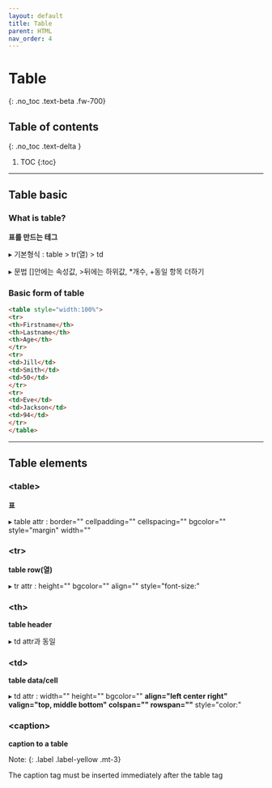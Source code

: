 ```yaml
---
layout: default
title: Table
parent: HTML
nav_order: 4
---
```


# Table
{: .no_toc .text-beta .fw-700}

## Table of contents
{: .no_toc .text-delta }

1. TOC
{:toc}

---

## Table basic 

### What is table?

**표를 만드는 테그**

&#9656; 기본형식 : table > tr(열) > td

&#9656; 문법 []안에는 속성값, >뒤에는 하위값, *개수, +동일 항목 더하기

### Basic form of table

```html
<table style="width:100%">
<tr>
<th>Firstname</th>
<th>Lastname</th>
<th>Age</th>
</tr>
<tr>
<td>Jill</td>
<td>Smith</td>
<td>50</td>
</tr>
<tr>
<td>Eve</td>
<td>Jackson</td>
<td>94</td>
</tr>
</table>
```

---

## Table elements

### &#60;table&#62;

**표**

&#9656; table attr : border="" cellpadding="" cellspacing="" bgcolor="" style="margin" width="" 

### &#60;tr&#62; 

**table row(열)**

&#9656; tr attr : height="" bgcolor="" align="" style="font-size:"

### &#60;th&#62; 

**table header**

&#9656; td attr과 동일

### &#60;td&#62; 

**table data/cell**

&#9656; td attr : width="" height="" bgcolor="" **align="left center right" valign="top, middle bottom" colspan="" rowspan=""** style="color:"

### &#60;caption&#62; 

**caption to a table**

Note:
{: .label .label-yellow .mt-3}
<div class="code-example" markdown="1">
The caption tag must be inserted immediately after the table tag
</div>
